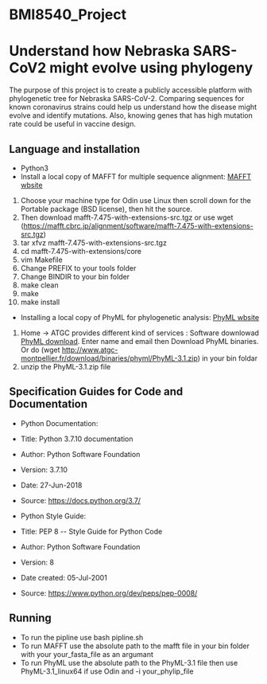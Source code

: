 # BMI8540_Project
# Understand how Nebraska SARS-CoV2 might evolve using phylogeny
The purpose of this project is to create a publicly accessible platform with phylogenetic tree for Nebraska SARS-CoV-2. Comparing sequences for known coronavirus strains could help us understand how the disease might evolve and identify mutations. Also, knowing genes that has high mutation rate could be useful in vaccine design. 

## Language and installation
- Python3
- Install a local copy of MAFFT for multiple sequence alignment: [MAFFT wbsite](https://mafft.cbrc.jp/alignment/software/)
1. Choose your machine type for Odin use Linux then scroll down for the Portable package (BSD license), then hit the source. 
2. Then download mafft-7.475-with-extensions-src.tgz or use wget (https://mafft.cbrc.jp/alignment/software/mafft-7.475-with-extensions-src.tgz)
3. tar xfvz mafft-7.475-with-extensions-src.tgz
4. cd mafft-7.475-with-extensions/core 
5. vim Makefile 
6. Change PREFIX to your tools folder
7. Change BINDIR to your bin folder 
8. make clean
9. make
10. make install
- Installing a local copy of PhyML for phylogenetic analysis: [PhyML wbsite](http://www.atgc-montpellier.fr/phyml/) 
1. Home -> ATGC provides different kind of services : Software downlowad [PhyML download](http://www.atgc-montpellier.fr/phyml/binaries.php). Enter name and email then Download PhyML binaries. Or do (wget http://www.atgc-montpellier.fr/download/binaries/phyml/PhyML-3.1.zip) in your bin foldar
2. unzip the PhyML-3.1.zip file

## Specification Guides for Code and Documentation
- Python Documentation:
- Title: Python 3.7.10 documentation
- Author: Python Software Foundation
- Version: 3.7.10
- Date: 27-Jun-2018
- Source: https://docs.python.org/3.7/ 

- Python Style Guide:
- Title: PEP 8 -- Style Guide for Python Code
- Author: Python Software Foundation
- Version: 8
- Date created: 05-Jul-2001
- Source: https://www.python.org/dev/peps/pep-0008/

## Running 
- To run the pipline use bash pipline.sh
- To run MAFFT use the absolute path to the mafft file in your bin folder with your your_fasta_file as an argumant
- To run PhyML use the absolute path to the PhyML-3.1 file then use PhyML-3.1_linux64 if use Odin and -i your_phylip_file

